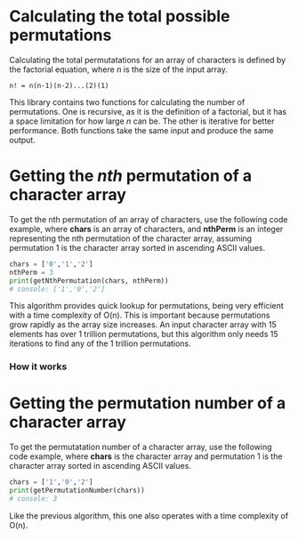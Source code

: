 # Calculating the total possible permutations
Calculating the total permutatations for an array of characters is defined by the factorial equation, where *n* is the size of the input array.
```
n! = n(n-1)(n-2)...(2)(1)
```
This library contains two functions for calculating the number of permutations.  One is recursive, as it is the definition of a factorial, but it has a space limitation for how large *n* can be.  The other is iterative for better performance.  Both functions take the same input and produce the same output.

# Getting the *nth* permutation of a character array
To get the nth permutation of an array of characters, use the following code example, where **chars** is an array of characters, and **nthPerm** is an integer representing the nth permutation of the character array, assuming permutation 1 is the character array sorted in ascending ASCII values.
```python
chars = ['0','1','2']
nthPerm = 3
print(getNthPermutation(chars, nthPerm))
# console: ['1','0','2']
```
This algorithm provides quick lookup for permutations, being very efficient with a time complexity of O(n).  This is important because permutations grow rapidly as the array size increases.  An input character array with 15 elements has over 1 trillion permutations, but this algorithm only needs 15 iterations to find any of the 1 trillion permutations.

### How it works


# Getting the permutation number of a character array
To get the permutatation number of a character array, use the following code example, where **chars** is the character array and permutation 1 is the character array sorted in ascending ASCII values.
```python
chars = ['1','0','2']
print(getPermutationNumber(chars))
# console: 3
```
Like the previous algorithm, this one also operates with a time complexity of O(n).